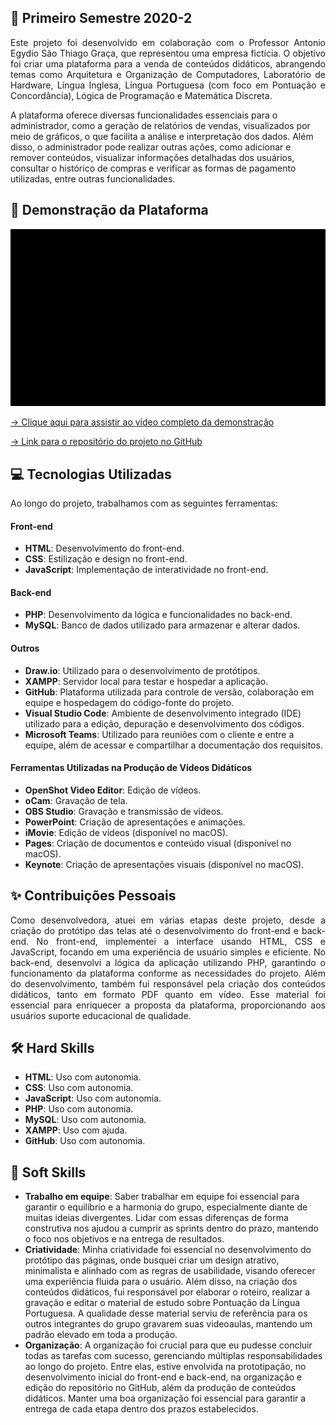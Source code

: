 ## 📝 Primeiro Semestre 2020-2
<p align="justify">
Este projeto foi desenvolvido em colaboração com o Professor Antonio Egydio São Thiago Graça, que representou uma empresa fictícia. O objetivo foi criar uma plataforma para a venda de 
conteúdos didáticos, abrangendo temas como Arquitetura e Organização de Computadores, Laboratório de Hardware, Língua Inglesa, Língua Portuguesa (com foco em Pontuação e Concordância), 
Lógica de Programação e Matemática Discreta.

A plataforma oferece diversas funcionalidades essenciais para o administrador, como a geração de relatórios de vendas, visualizados por meio de gráficos, o que facilita a análise e 
interpretação dos dados. Além disso, o administrador pode realizar outras ações, como adicionar e remover conteúdos, visualizar informações detalhadas dos usuários, consultar o histórico 
de compras e verificar as formas de pagamento utilizadas, entre outras funcionalidades.
</p>

## 🚀 Demonstração da Plataforma

<p align="center">
  <img src="https://github.com/deborafaria01/TG-fatec/blob/main/Gifs/termos_politica_contato.gif" style="width: 700px; height: auto;">
</p>

[→ Clique aqui para assistir ao vídeo completo da demonstração](https://youtu.be/Cr8yooCzASA)

[→ Link para o repositório do projeto no GitHub](https://github.com/deborafaria01/projetoIntegrador_hephaestus_academy)


## 💻 Tecnologias Utilizadas
Ao longo do projeto, trabalhamos com as seguintes ferramentas:

#### Front-end
- **HTML**: Desenvolvimento do front-end.
- **CSS**: Estilização e design no front-end.
- **JavaScript**: Implementação de interatividade no front-end.

#### Back-end
- **PHP**: Desenvolvimento da lógica e funcionalidades no back-end.
- **MySQL**: Banco de dados utilizado para armazenar e alterar dados.

#### Outros
- **Draw.io**: Utilizado para o desenvolvimento de protótipos.
- **XAMPP**: Servidor local para testar e hospedar a aplicação.
- **GitHub**: Plataforma utilizada para controle de versão, colaboração em equipe e hospedagem do código-fonte do projeto.
- **Visual Studio Code**: Ambiente de desenvolvimento integrado (IDE) utilizado para a edição, depuração e desenvolvimento dos códigos.
- **Microsoft Teams**: Utilizado para reuniões com o cliente e entre a equipe, além de acessar e compartilhar a documentação dos requisitos.

#### Ferramentas Utilizadas na Produção de Vídeos Didáticos
- **OpenShot Video Editor**: Edição de vídeos.
- **oCam**: Gravação de tela.
- **OBS Studio**: Gravação e transmissão de vídeos.
- **PowerPoint**: Criação de apresentações e animações.
- **iMovie**: Edição de vídeos (disponível no macOS).
- **Pages**: Criação de documentos e conteúdo visual (disponível no macOS).
- **Keynote**: Criação de apresentações visuais (disponível no macOS).

## ✨ Contribuições Pessoais
<p align="justify">
Como desenvolvedora, atuei em várias etapas deste projeto, desde a criação do protótipo das telas até o desenvolvimento do front-end e back-end. No front-end, implementei a interface 
usando HTML, CSS e JavaScript, focando em uma experiência de usuário simples e eficiente. No back-end, desenvolvi a lógica da aplicação utilizando PHP, garantindo o funcionamento da 
plataforma conforme as necessidades do projeto. Além do desenvolvimento, também fui responsável pela criação dos conteúdos didáticos, tanto em formato PDF quanto em vídeo. Esse material 
foi essencial para enriquecer a proposta da plataforma, proporcionando aos usuários suporte educacional de qualidade.
</p>

## 🛠️ Hard Skills
- **HTML**: Uso com autonomia.
- **CSS**: Uso com autonomia.
- **JavaScript**: Uso com autonomia.
- **PHP**: Uso com autonomia.
- **MySQL**: Uso com autonomia.
- **XAMPP**: Uso com ajuda.
- **GitHub**: Uso com autonomia.

## 🌱 Soft Skills
- **Trabalho em equipe**: Saber trabalhar em equipe foi essencial para garantir o equilíbrio e a harmonia do grupo, especialmente diante de muitas ideias divergentes. Lidar com essas 
diferenças de forma construtiva nos ajudou a cumprir as sprints dentro do prazo, mantendo o foco nos objetivos e na entrega de resultados.
- **Criatividade**: Minha criatividade foi essencial no desenvolvimento do protótipo das páginas, onde busquei criar um design atrativo, minimalista e alinhado com as regras de 
usabilidade, visando oferecer uma experiência fluida para o usuário. Além disso, na criação dos conteúdos didáticos, fui responsável por elaborar o roteiro, realizar a gravação e editar 
o material de estudo sobre Pontuação da Língua Portuguesa. A qualidade desse material serviu de referência para os outros integrantes do grupo gravarem suas videoaulas, mantendo um 
padrão elevado em toda a produção.
- **Organização**: A organização foi crucial para que eu pudesse concluir todas as tarefas com sucesso, gerenciando múltiplas responsabilidades ao longo do projeto. Entre elas, estive 
envolvida na prototipação, no desenvolvimento inicial do front-end e back-end, na organização e edição do repositório no GitHub, além da produção de conteúdos didáticos. Manter uma boa 
organização foi essencial para garantir a entrega de cada etapa dentro dos prazos estabelecidos.







